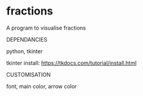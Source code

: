 # fractions
A program to visualise fractions



DEPENDANCIES

python,
tkinter

tkinter install: https://tkdocs.com/tutorial/install.html


CUSTOMISATION

font,
main color,
arrow color
